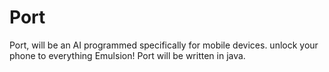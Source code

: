 # Port
Port, will be an AI programmed specifically for mobile devices. unlock your phone to everything Emulsion! Port will be written in java.
